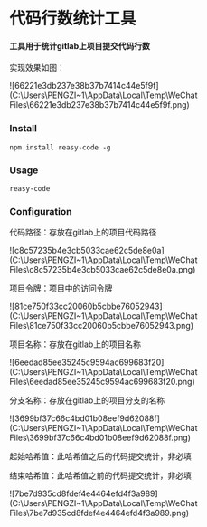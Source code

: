 # 代码行数统计工具

#### 工具用于统计gitlab上项目提交代码行数



实现效果如图：

![66221e3db237e38b37b7414c44e5f9f](C:\Users\PENGZI~1\AppData\Local\Temp\WeChat Files\66221e3db237e38b37b7414c44e5f9f.png)



### Install

```
npm install reasy-code -g
```



### Usage

```
reasy-code
```



### Configuration

代码路径：存放在gitlab上的项目代码路径

![c8c57235b4e3cb5033cae62c5de8e0a](C:\Users\PENGZI~1\AppData\Local\Temp\WeChat Files\c8c57235b4e3cb5033cae62c5de8e0a.png)



项目令牌：项目中的访问令牌

![81ce750f33cc20060b5cbbe76052943](C:\Users\PENGZI~1\AppData\Local\Temp\WeChat Files\81ce750f33cc20060b5cbbe76052943.png)



项目名称：存放在gitlab上的项目名称

![6eedad85ee35245c9594ac699683f20](C:\Users\PENGZI~1\AppData\Local\Temp\WeChat Files\6eedad85ee35245c9594ac699683f20.png)



分支名称：存放在gitlab上的项目分支的名称

![3699bf37c66c4bd01b08eef9d62088f](C:\Users\PENGZI~1\AppData\Local\Temp\WeChat Files\3699bf37c66c4bd01b08eef9d62088f.png)



起始哈希值：此哈希值之后的代码提交统计，非必填

结束哈希值：此哈希值之前的代码提交统计，非必填

![7be7d935cd8fdef4e4464efd4f3a989](C:\Users\PENGZI~1\AppData\Local\Temp\WeChat Files\7be7d935cd8fdef4e4464efd4f3a989.png)

